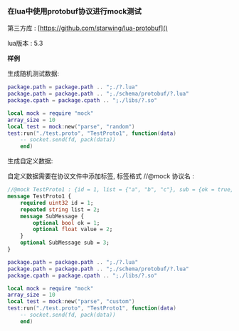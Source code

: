 ### 在lua中使用protobuf协议进行mock测试

第三方库 : [https://github.com/starwing/lua-protobuf]()

lua版本 : 5.3

**样例**

生成随机测试数据:

```lua
package.path = package.path .. ";./?.lua"
package.path = package.path .. ";./schema/protobuf/?.lua"
package.cpath = package.cpath .. ";./libs/?.so"

local mock = require "mock"
array_size = 10
local test = mock:new("parse", "random")
test:run("./test.proto", "TestProto1", function(data)
    -- socket.send(fd, pack(data))
	end)
```

生成自定义数据:

自定义数据需要在协议文件中添加标签, 标签格式 //@mock 协议名 :

```proto
//@mock TestProto1 : {id = 1, list = {"a", "b", "c"}, sub = {ok = true, value = 1.9}}
message TestProto1 {
	required uint32 id = 1;
	repeated string list = 2;
	message SubMessage {
		optional bool ok = 1;
		optional float value = 2;
	}
	optional SubMessage sub = 3;
}
```

```lua
package.path = package.path .. ";./?.lua"
package.path = package.path .. ";./schema/protobuf/?.lua"
package.cpath = package.cpath .. ";./libs/?.so"

local mock = require "mock"
array_size = 10
local test = mock:new("parse", "custom")
test:run("./test.proto", "TestProto1", function(data)
    -- socket.send(fd, pack(data))
	end)
```

